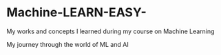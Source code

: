 # Machine-LEARN-EASY-
My works and concepts I learned during my course on Machine Learning

My journey through the world of ML and AI 
